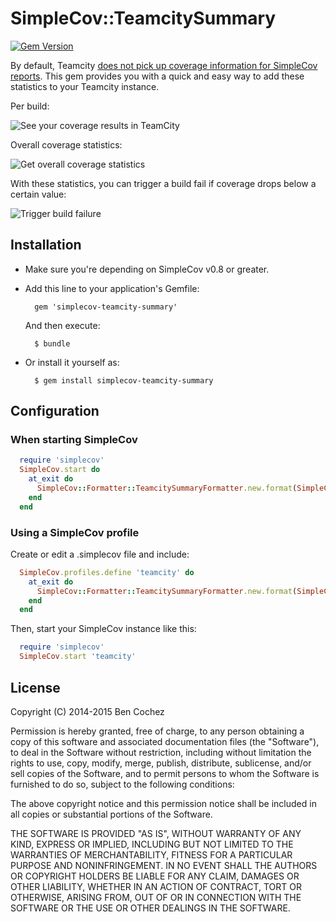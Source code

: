 # SimpleCov::TeamcitySummary

[![Gem Version](https://badge.fury.io/rb/simplecov-teamcity-summary.svg)](http://badge.fury.io/rb/simplecov-teamcity-summary)

By default, Teamcity [does not pick up coverage information for SimpleCov reports](https://confluence.jetbrains.com/display/TCD9/Code+Coveragee). This gem provides you with a quick and easy way to add these statistics to your Teamcity instance.

Per build:

![See your coverage results in TeamCity](https://raw.github.com/benc/simplecov-teamcity-summary/master/img/coverage_results.png)

Overall coverage statistics:

![Get overall coverage statistics](https://raw.github.com/benc/simplecov-teamcity-summary/master/img/coverage_chart.png)

With these statistics, you can trigger a build fail if coverage drops below a certain value:

![Trigger build failure](https://raw.github.com/benc/simplecov-teamcity-summary/master/img/trigger_build_failure.png)

## Installation

* Make sure you're depending on SimpleCov v0.8 or greater.
* Add this line to your application's Gemfile:

        gem 'simplecov-teamcity-summary'

  And then execute:

        $ bundle

* Or install it yourself as:

        $ gem install simplecov-teamcity-summary

## Configuration

### When starting SimpleCov

```ruby
  require 'simplecov'
  SimpleCov.start do
    at_exit do
      SimpleCov::Formatter::TeamcitySummaryFormatter.new.format(SimpleCov.result) if ENV['TEAMCITY_VERSION']
    end
  end
```

### Using a SimpleCov profile

Create or edit a .simplecov file and include:

```ruby
  SimpleCov.profiles.define 'teamcity' do
    at_exit do
      SimpleCov::Formatter::TeamcitySummaryFormatter.new.format(SimpleCov.result) if ENV['TEAMCITY_VERSION']
    end
  end
```

Then, start your SimpleCov instance like this:

```ruby
  require 'simplecov'
  SimpleCov.start 'teamcity'
```

## License

Copyright (C) 2014-2015 Ben Cochez

Permission is hereby granted, free of charge, to any person obtaining a copy of this software and associated documentation files (the "Software"), to deal in the Software without restriction, including without limitation the rights to use, copy, modify, merge, publish, distribute, sublicense, and/or sell copies of the Software, and to permit persons to whom the Software is furnished to do so, subject to the following conditions:

The above copyright notice and this permission notice shall be included in all copies or substantial portions of the Software.

THE SOFTWARE IS PROVIDED "AS IS", WITHOUT WARRANTY OF ANY KIND, EXPRESS OR IMPLIED, INCLUDING BUT NOT LIMITED TO THE WARRANTIES OF MERCHANTABILITY, FITNESS FOR A PARTICULAR PURPOSE AND NONINFRINGEMENT. IN NO EVENT SHALL THE AUTHORS OR COPYRIGHT HOLDERS BE LIABLE FOR ANY CLAIM, DAMAGES OR OTHER LIABILITY, WHETHER IN AN ACTION OF CONTRACT, TORT OR OTHERWISE, ARISING FROM, OUT OF OR IN CONNECTION WITH THE SOFTWARE OR THE USE OR OTHER DEALINGS IN THE SOFTWARE.
